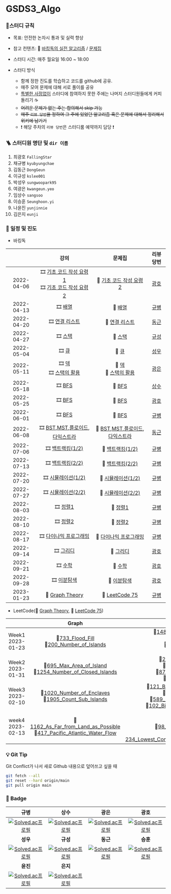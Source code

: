 # GSDS3_Algo
### :pencil:스터디 규칙

- 목표: 안전한 논자시 통과 및 실력 향상

- 참고 컨텐츠: :book: [바킹독의 실전 알고리즘](https://www.youtube.com/watch?v=LcOIobH7ues&list=PLtqbFd2VIQv4O6D6l9HcD732hdrnYb6CY) / [문제집](https://github.com/encrypted-def/basic-algo-lecture/blob/master/workbook.md)

- 스터디 시간: 매주 월요일 16:00 ~ 18:00
- 스터디 방식
  - 함께 정한 진도를 학습하고 코드를 github에 공유.
  - 매주 모여 문제에 대해 서로 풀이를 공유
  - <u>특별한 사정없이</u> 스터디에 참여하지 못한 주에는 나머지 스터디원들에게 커피 돌리기 :coffee:   
  - ~~어려운 문제가 없는 주는 합의해서 skip 가능~~
  - ~~매주 `리뷰 당번`을 정하여 그 주에 있었던 알고리즘 혹은 문제에 대해서 정리해서 위키에 남기기~~
  - :exclamation: 해당 주차의 `리뷰 당번`은 스터디룸 예약까지 담당 :exclamation:





### 🪜 스터디원 명단 및 `dir 이름`
1. 최광호 `FallingStar`
2. 채규병 `kyubyungchae`
3. 김동근 `DongGeun`
4. 이규성 `kslee001`
5. 박성우 `sungwoopark95`
6. 여광은 `kwangeun.yeo`
7. 임상수 `sangsoo`
8. 이승훈 `Seunghoon.yi`
9. 나윤진 `yunjinnie`
10. 김은지 `eunji`



### :calendar: 일정 및 진도

- 바킹독

|            |                             강의                             |                            문제집                            |                 리뷰 당번                 |
| :--------: | :----------------------------------------------------------: | :----------------------------------------------------------: | :---------------------------------------: |
| 2022-04-06 | :film_strip: [기초 코드 작성 요령 1](https://youtu.be/9MMKsrvRiw4)<br>  :film_strip: [기초 코드 작성 요령 2](https://youtu.be/6lhVHP8bkPA) | :bookmark_tabs: [기초 코드 작성 요령 2](https://www.acmicpc.net/workbook/view/7306) | [광호](https://github.com/FallingStar624) |
| 2022-04-13 | :film_strip: [배열](https://www.youtube.com/watch?v=mBeyFsHqzHg&list=PLtqbFd2VIQv4O6D6l9HcD732hdrnYb6CY&index=4) | :bookmark_tabs: [배열](https://www.acmicpc.net/workbook/view/7307) |     [규병](https://github.com/qqplot)     |
| 2022-04-20 |   :film_strip: [연결 리스트](https://youtu.be/C6MX5u7r72E)   | :bookmark_tabs: [연결 리스트](https://www.acmicpc.net/workbook/view/7308) |    [동근](https://github.com/DongGeun)    |
| 2022-04-27 | :film_strip: [스택](https://www.youtube.com/watch?v=0DsyCXIN7Wg) | :bookmark_tabs: [스택](https://www.acmicpc.net/workbook/view/7309) |    [규성](https://github.com/kslee001)    |
| 2022-05-04 | :film_strip: [큐](https://www.youtube.com/watch?v=D_fwSy5tRAY) | :bookmark_tabs: [큐](https://www.acmicpc.net/workbook/view/7310) | [성우](https://github.com/sungwoopark95)  |
| 2022-05-11 | :film_strip: [덱](https://www.youtube.com/watch?v=0mEzJ4S1d8o)<br> :film_strip: [스택의 활용](https://www.youtube.com/watch?v=cdjjk-ryPKc) | :bookmark_tabs: [덱](https://www.acmicpc.net/workbook/view/7311)<br> :bookmark_tabs: [스택의 활용](https://www.acmicpc.net/workbook/view/7312) |  [광은](https://github.com/yeokwangeun)   |
| 2022-05-18 | :film_strip: [BFS](https://www.youtube.com/watch?v=ftOmGdm95XI&list=PLtqbFd2VIQv4O6D6l9HcD732hdrnYb6CY&index=10)<br> | :bookmark_tabs: [BFS](https://www.acmicpc.net/workbook/view/7313)<br> |    [상수](https://github.com/sangsoo)     |
| 2022-05-25 | :film_strip: [BFS](https://www.youtube.com/watch?v=ftOmGdm95XI&list=PLtqbFd2VIQv4O6D6l9HcD732hdrnYb6CY&index=10)<br> | :bookmark_tabs: [BFS](https://www.acmicpc.net/workbook/view/7313)<br> | [광호](https://github.com/FallingStar624) |
| 2022-06-01 | :film_strip: [BFS](https://www.youtube.com/watch?v=ftOmGdm95XI&list=PLtqbFd2VIQv4O6D6l9HcD732hdrnYb6CY&index=10)<br> | :bookmark_tabs: [BFS](https://www.acmicpc.net/workbook/view/7313)<br> |     [규병](https://github.com/qqplot)     |
| 2022-06-08 | :film_strip: [BST](https://www.youtube.com/watch?v=IKnjzmyk70U&list=PLtqbFd2VIQv4O6D6l9HcD732hdrnYb6CY&index=23),[MST](https://www.youtube.com/watch?v=4wA3bncb64E&list=PLtqbFd2VIQv4O6D6l9HcD732hdrnYb6CY&index=28),[플로이드](https://www.youtube.com/watch?v=dDDy2bEZRA8&list=PLtqbFd2VIQv4O6D6l9HcD732hdrnYb6CY&index=29),[다익스트라](https://www.youtube.com/watch?v=o9BnvwgPT-o&list=PLtqbFd2VIQv4O6D6l9HcD732hdrnYb6CY&index=30)<br> | :bookmark_tabs: [BST](https://www.acmicpc.net/workbook/view/9346),[MST](https://www.acmicpc.net/workbook/view/9907),[플로이드](https://www.acmicpc.net/workbook/view/10318),[다익스트라](https://www.acmicpc.net/workbook/view/10433)<br> |    [동근](https://github.com/DongGeun)    |
| 2022-07-06 | :film_strip: [백트랙킹(1/2)](https://www.youtube.com/watch?v=Enz2csssTCs&list=PLtqbFd2VIQv4O6D6l9HcD732hdrnYb6CY&index=13)<br> | :bookmark_tabs: [백트랙킹(1/2)](https://github.com/encrypted-def/basic-algo-lecture/blob/master/workbook/0x0C.md)<br> |     [규병](https://github.com/qqplot)     |
| 2022-07-13 | :film_strip: [백트랙킹(2/2)](https://www.youtube.com/watch?v=Enz2csssTCs&list=PLtqbFd2VIQv4O6D6l9HcD732hdrnYb6CY&index=13)<br> | :bookmark_tabs: [백트랙킹(2/2)](https://github.com/encrypted-def/basic-algo-lecture/blob/master/workbook/0x0C.md)<br> |     [규병](https://github.com/qqplot)     |
| 2022-07-20 | :film_strip: [시뮬레이션(1/2)](https://www.youtube.com/watch?v=jZwf4OPlhtk&list=PLtqbFd2VIQv4O6D6l9HcD732hdrnYb6CY&index=14)<br> | :bookmark_tabs: [시뮬레이션(1/2)](https://github.com/encrypted-def/basic-algo-lecture/blob/master/workbook/0x0D.md)<br> |     [규병](https://github.com/qqplot)     |
| 2022-07-27 | :film_strip: [시뮬레이션(2/2)](https://www.youtube.com/watch?v=jZwf4OPlhtk&list=PLtqbFd2VIQv4O6D6l9HcD732hdrnYb6CY&index=14)<br> | :bookmark_tabs: [시뮬레이션(2/2)](https://github.com/encrypted-def/basic-algo-lecture/blob/master/workbook/0x0D.md)<br> |     [규병](https://github.com/qqplot)     |
| 2022-08-03 | :film_strip: [정렬1](https://www.youtube.com/watch?v=59fZkZO0Bo4&list=PLtqbFd2VIQv4O6D6l9HcD732hdrnYb6CY&index=15)<br> | :bookmark_tabs: [정렬1](https://github.com/encrypted-def/basic-algo-lecture/blob/master/workbook/0x0E.md)<br> |     [규병](https://github.com/qqplot)     |
| 2022-08-10 | :film_strip: [정렬2](https://www.youtube.com/watch?v=dq5t1woLJMw&list=PLtqbFd2VIQv4O6D6l9HcD732hdrnYb6CY&index=16)<br> | :bookmark_tabs: [정렬2](https://github.com/encrypted-def/basic-algo-lecture/blob/master/workbook/0x0F.md)<br> |     [규병](https://github.com/qqplot)     |
| 2022-08-17 | :film_strip: [다이나믹 프로그래밍](https://www.youtube.com/watch?v=5leTtB3PQu0&list=PLtqbFd2VIQv4O6D6l9HcD732hdrnYb6CY&index=17)<br> | :bookmark_tabs: [다이나믹 프로그래밍](https://github.com/encrypted-def/basic-algo-lecture/blob/master/workbook/0x10.md)<br> |     [규병](https://github.com/qqplot)     |
| 2022-09-14 | :film_strip: [그리디](https://www.youtube.com/watch?v=De0Qg-2O80c&list=PLtqbFd2VIQv4O6D6l9HcD732hdrnYb6CY&index=18)<br/> | :bookmark_tabs: [그리디](https://github.com/encrypted-def/basic-algo-lecture/blob/master/workbook/0x11.md)<br/> | [광호](https://github.com/FallingStar624) |
| 2022-09-21 | :film_strip: [수학](https://www.youtube.com/watch?v=2RCJApSVxRI&list=PLtqbFd2VIQv4O6D6l9HcD732hdrnYb6CY&index=19)<br/> | :bookmark_tabs: [수학](https://github.com/encrypted-def/basic-algo-lecture/blob/master/workbook/0x12.md)<br/> | [광호](https://github.com/FallingStar624) |
| 2022-09-28 | :film_strip: [이분탐색](https://www.youtube.com/watch?v=3TkaOKHxHnI&list=PLtqbFd2VIQv4O6D6l9HcD732hdrnYb6CY&index=20)<br/> | :bookmark_tabs: [이분탐색](https://github.com/encrypted-def/basic-algo-lecture/blob/master/workbook/0x13.md)<br/> | [광호](https://github.com/FallingStar624) |
| 2023-01-23 | :rabbit: [Graph Theory](https://leetcode.com/study-plan/graph/?progress=xulo5tud)<br/> | :rabbit: [LeetCode 75](https://leetcode.com/study-plan/leetcode-75/?progress=xuloed73)<br/> | [규병](https://github.com/qqplot) |

- LeetCode(:rabbit: [Graph Theory](https://leetcode.com/study-plan/graph/?progress=xulo5tud), :rabbit: [LeetCode 75](https://leetcode.com/study-plan/leetcode-75/?progress=xuloed73))

|                      |                            Graph                             |                           General                            |
| :------------------: | :----------------------------------------------------------: | :----------------------------------------------------------: |
| Week1<br>2023-01-23  | :game_die:[733_Flood_Fill](https://leetcode.com/problems/flood-fill/?envType=study-plan&id=graph-i)<br />:game_die:[200_Number_of_Islands](https://leetcode.com/problems/number-of-islands/?envType=study-plan&id=graph-i) <br /> | :game_die:[1480_Running_Sum_of_1d_Array](https://leetcode.com/problems/running-sum-of-1d-array/?envType=study-plan&id=level-1)<br />:game_die:[724_Find_Pivot_Index](https://leetcode.com/problems/find-pivot-index/?envType=study-plan&id=level-1)<br />:game_die:[205_Isomorphic_Strings](https://leetcode.com/problems/isomorphic-strings/)<br />:game_die:[392_Is_Subsequence](https://leetcode.com/problems/is-subsequence/) |
| Week2<br/>2023-01-31 | :game_die:[695_Max_Area_of_Island](https://leetcode.com/problems/max-area-of-island/)<br />:game_die:[1254_Number_of_Closed_Islands](https://leetcode.com/problems/number-of-closed-islands/) | :game_die:[21_Merge_Two_Sorted_Lists](https://leetcode.com/problems/merge-two-sorted-lists/?envType=study-plan&id=level-1)<br />:game_die:[206_Reverse_Linked_List](https://leetcode.com/problems/reverse-linked-list/?envType=study-plan&id=level-1)<br />:game_die:[876_Middle_of_the_Linked_List](https://leetcode.com/problems/middle-of-the-linked-list/?envType=study-plan&id=level-1)<br/>:game_die:[142_Linked_List_Cycle_II](https://leetcode.com/problems/linked-list-cycle-ii/?envType=study-plan&id=level-1) |
| Week3<br>2023-02-10  | :game_die:[1020_Number_of_Enclaves](https://leetcode.com/problems/number-of-enclaves/?envType=study-plan&id=graph-i)<br>:game_die:[1905_Count_Sub_Islands](https://leetcode.com/problems/count-sub-islands/?envType=study-plan&id=graph-i) | :game_die:[121_Best_Time_to_Buy_and_Sell_Stock](https://leetcode.com/problems/best-time-to-buy-and-sell-stock/?envType=study-plan&id=level-1)<br/>:game_die:[409_Longest_Palindrome](https://leetcode.com/problems/longest-palindrome/?envType=study-plan&id=level-1)<br>:game_die:[589_N-ary_Tree_Preorder_Traversal](https://leetcode.com/problems/n-ary-tree-preorder-traversal/?envType=study-plan&id=level-1)<br>:game_die:[102_Binary_Tree_Level_Order_Traversal](https://leetcode.com/problems/binary-tree-level-order-traversal/?envType=study-plan&id=level-1) |
| week4<br>2023-02-13  | :game_die:[1162_As_Far_from_Land_as_Possible](https://leetcode.com/problems/as-far-from-land-as-possible/?envType=study-plan&id=graph-i)<br>:game_die:[417_Pacific_Atlantic_Water_Flow](https://leetcode.com/problems/pacific-atlantic-water-flow/?envType=study-plan&id=graph-i) | :game_die:[704_Binary_Search](https://leetcode.com/problems/binary-search/?envType=study-plan&id=level-1)<br>:game_die:[278_First_Bad_Version](https://leetcode.com/problems/first-bad-version/?envType=study-plan&id=level-1)<br>:game_die:[98_Validate_Binary_Search_Tree](https://leetcode.com/problems/validate-binary-search-tree/?envType=study-plan&id=level-1)<br>:game_die:[234_Lowest_Common_Ancestor_of_a_Binary_Search_Tree](https://leetcode.com/problems/lowest-common-ancestor-of-a-binary-search-tree/?envType=study-plan&id=level-1) |



### :bulb: Git Tip

Git Conflict가 나서 새로 Github 내용으로 덮어쓰고 싶을 때

```sh
git fetch --all
git reset --hard origin/main
git pull origin main
```



### :1st_place_medal: Badge

|                             규병                             |                             상수                             |                             광은                             |                             광호                             |
| :----------------------------------------------------------: | :----------------------------------------------------------: | :----------------------------------------------------------: | :----------------------------------------------------------: |
| [![Solved.ac프로필](http://mazassumnida.wtf/api/generate_badge?boj=qq_plot)](https://solved.ac/qq_plot) | [![Solved.ac프로필](http://mazassumnida.wtf/api/generate_badge?boj=imsangsoo)](https://solved.ac/imsangsoo) | [![Solved.ac프로필](http://mazassumnida.wtf/api/generate_badge?boj=kwangeun)](https://solved.ac/kwangeun) | [![Solved.ac프로필](http://mazassumnida.wtf/api/generate_badge?boj=pairy624)](https://solved.ac/pairy624) |
|                           **성우**                           |                           **규성**                           |                           **동근**                           |                           **승훈**                           |
| [![Solved.ac프로필](http://mazassumnida.wtf/api/generate_badge?boj=sungwoopark95)](https://solved.ac/sungwoopark95) | [![Solved.ac프로필](http://mazassumnida.wtf/api/generate_badge?boj=kscodingpractice)](https://solved.ac/kscodingpractice) | [![Solved.ac프로필](http://mazassumnida.wtf/api/generate_badge?boj=kdg5188)](https://solved.ac/kdg5188) | [![Solved.ac프로필](http://mazassumnida.wtf/api/generate_badge?boj=wanderer_of_winter)](https://solved.ac/wanderer_of_winter) |
|                             **윤진**                             |                             **은지**                             |                                                              |                                                              |
| [![Solved.ac프로필](http://mazassumnida.wtf/api/generate_badge?boj=lumierej)](https://solved.ac/lumierej) |       [![Solved.ac프로필](http://mazassumnida.wtf/api/generate_badge?boj=kuman5262)](https://solved.ac/kuman5262)                                                                                             |                                                              |                        |
